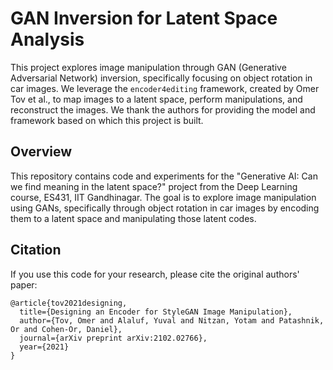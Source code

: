 # GAN Inversion for Latent Space Analysis

This project explores image manipulation through GAN (Generative Adversarial Network) inversion, specifically focusing on object rotation in car images. We leverage the `encoder4editing` framework, created by Omer Tov et al., to map images to a latent space, perform manipulations, and reconstruct the images. We thank the authors for providing the model and framework based on which this project is built.

## Overview

This repository contains code and experiments for the "Generative AI: Can we find meaning in the latent space?" project from the Deep Learning course, ES431, IIT Gandhinagar. The goal is to explore image manipulation using GANs, specifically through object rotation in car images by encoding them to a latent space and manipulating those latent codes.

## Citation

If you use this code for your research, please cite the original authors' paper:

```
@article{tov2021designing,
  title={Designing an Encoder for StyleGAN Image Manipulation},
  author={Tov, Omer and Alaluf, Yuval and Nitzan, Yotam and Patashnik, Or and Cohen-Or, Daniel},
  journal={arXiv preprint arXiv:2102.02766},
  year={2021}
}
```

